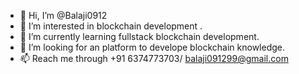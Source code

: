 - 👋 Hi, I’m @Balaji0912
- 👀 I’m interested in blockchain development .
- 🌱 I’m currently learning fullstack blockchain development.
- 💞️ I’m looking for an platform to develope blockchain knowledge. 
- 📫 Reach me through +91 6374773703/ balaji091299@gmail.com

<!---
Balaji0912/Balaji0912 is a ✨ special ✨ repository because its `README.md` (this file) appears on your GitHub profile.
You can click the Preview link to take a look at your changes.
--->
